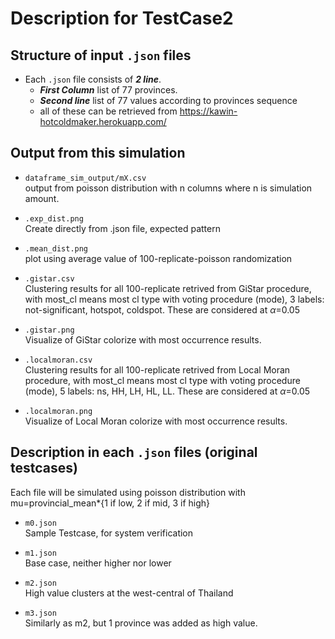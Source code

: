 # Description for TestCase2

## Structure of input ```.json``` files

- Each ```.json``` file consists of ***2 line***. 
    - ***First Column*** list of 77 provinces.
    - ***Second line*** list of 77 values according to provinces sequence
    - all of these can be retrieved from https://kawin-hotcoldmaker.herokuapp.com/

## Output from this simulation

- ```dataframe_sim_output/mX.csv```<br>
output from poisson distribution with n columns where n is simulation amount.

- ```.exp_dist.png```<br>
Create directly from .json file, expected pattern

- ```.mean_dist.png```<br>
plot using average value of 100-replicate-poisson randomization

- ```.gistar.csv```<br>
Clustering results for all 100-replicate retrived from GiStar procedure, with most_cl means most cl type with voting procedure (mode), 3 labels: not-significant, hotspot, coldspot. These are considered at $\alpha$=0.05

- ```.gistar.png```<br>
Visualize of GiStar colorize with most occurrence results.

- ```.localmoran.csv```<br>
Clustering results for all 100-replicate retrived from Local Moran procedure, with most_cl means most cl type with voting procedure (mode), 5 labels: ns, HH, LH, HL, LL. These are considered at $\alpha$=0.05

- ```.localmoran.png```<br>
Visualize of Local Moran colorize with most occurrence results.

## Description in each ```.json``` files (original testcases)

Each file will be simulated using poisson distribution with mu=provincial_mean*{1 if low, 2 if mid, 3 if high}

- ```m0.json```<br>
Sample Testcase, for system verification

- ```m1.json```<br>
Base case, neither higher nor lower

- ```m2.json```<br>
High value clusters at the west-central of Thailand

- ```m3.json```<br>
Similarly as m2, but 1 province was added as high value.
